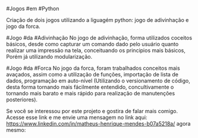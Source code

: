 #Jogos #em #Python 

Criação de dois jogos utilizando a liguagém python: jogo de adivinhação e jogo da forca. 

#Jogo #da #Adivinhação
No jogo de adivinhação, forma utilizados coceitos básicos, desde como capturar um comando dado pelo usuário quanto realizar uma impressão na tela, conceituando os principios mais básicos, Porém já utilizando modularização. 

#Jogo #da #Forca
No jogo da forca, foram trabalhados conceitos mais avaçados, assim como a utilização de funções, importação de lista de dados, programação em auto-nível (Utilizando o versionamento de código, desta forma tornando mais fácilmente entendido, concultivamente o tornando mais barato e mais rápido para realização de manutenções posteriores).


Se você se interessou por este projeto e gostira de falar mais comigo. Acesse esse link e me envie uma mensagem no link aqui: https://www.linkedin.com/in/matheus-henrique-mendes-b07a5218a/ agora mesmo: 
